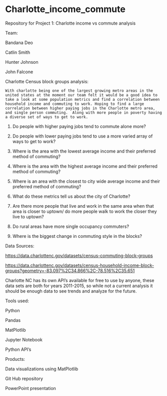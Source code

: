 # Charlotte_income_commute

Repository for Project 1: Charlotte income vs commute analysis

Team:

Bandana Deo

Catlin Smith

Hunter Johnson

John Falcone

Charlotte Census block groups analysis:

    With charlotte being one of the largest growing metro areas in the united states at the moment our team felt it would be a good idea to take a look at some population metrics and find a correlation between household income and commuting to work. Hoping to find a large correlation between higher paying jobs in the Charlotte metro area, and single person commuting.  Along with more people in poverty having a diverse set of ways to get to work. 

1. Do people with higher paying jobs tend to commute alone more?

2. Do people with lower paying jobs tend to use a more varied array of ways to get to work?

3. Where is the area with the lowest average income and their preferred method of commuting?

4. Where is the area with the highest average income and their preferred method of commuting?

5. Where is an area with the closest to city wide average income and their preferred method of commuting?

6. What do these metrics tell us about the city of Charlotte?

7. Are there more people that live and work in the same area when that area is closer to uptown/ do more people walk to work the closer they live to uptown?

8. Do rural areas have more single occupancy commuters?

9. Where is the biggest change in commuting style in the blocks?


Data Sources:

https://data.charlottenc.gov/datasets/census-commuting-block-groups

https://data.charlottenc.gov/datasets/census-household-income-block-groups?geometry=-83.097%2C34.866%2C-78.516%2C35.651

Charlotte NC has its own API’s available for free to use by anyone, these data sets are both for years 2011-2015, so while not a current analysis it should be enough data to see trends and analyze for the future.


Tools used:

Python

Pandas

MatPlotlib

Jupyter Notebook

Python API’s


Products:

Data visualizations using MatPlotlib

Git Hub repository

PowerPoint presentation
